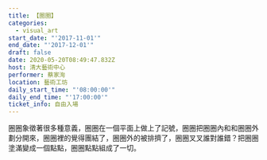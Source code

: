 ```yaml
---
title: 【圈圈】
categories:
  - visual_art
start_date: "'2017-11-01'"
end_date: "'2017-12-01'"
draft: false
date: 2020-05-20T08:49:47.832Z
host: 清大藝術中心
performer: 蔡家洵
location: 藝術工坊
daily_start_time: "'08:00:00'"
daily_end_time: "'17:00:00'"
ticket_info: 自由入場
---
```


圈圈象徵著很多種意義，圈圈在一個平面上做上了記號，圈圈把圈圈內和和圈圈外劃分開來，圈圈裡的覺得團結了，圈圈外的被排擠了，圈圈叉叉誰對誰錯？把圈圈塗滿變成一個點點，圈圈點點組成了一切。